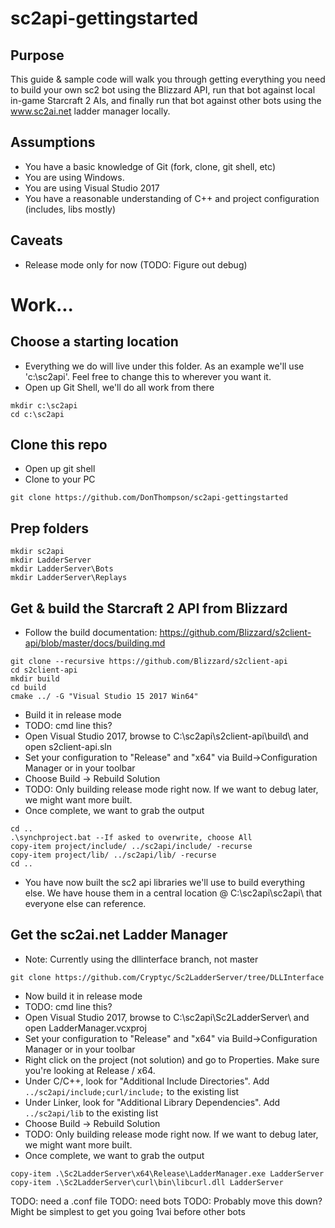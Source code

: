 # sc2api-gettingstarted

## Purpose
This guide & sample code will walk you through getting everything you need to build your own sc2 bot using the Blizzard API, run that bot against local in-game Starcraft 2 AIs, and finally run that bot against other bots using the www.sc2ai.net ladder manager locally.

## Assumptions
* You have a basic knowledge of Git (fork, clone, git shell, etc)
* You are using Windows.
* You are using Visual Studio 2017
* You have a reasonable understanding of C++ and project configuration (includes, libs mostly)

## Caveats
* Release mode only for now (TODO:  Figure out debug)

# Work...

## Choose a starting location
* Everything we do will live under this folder.  As an example we'll use 'c:\sc2api\'.  Feel free to change this to wherever you want it.
* Open up Git Shell, we'll do all work from there
```
mkdir c:\sc2api
cd c:\sc2api
```

## Clone this repo
* Open up git shell
* Clone to your PC
```
git clone https://github.com/DonThompson/sc2api-gettingstarted
```

## Prep folders
```
mkdir sc2api
mkdir LadderServer
mkdir LadderServer\Bots
mkdir LadderServer\Replays
```

## Get & build the Starcraft 2 API from Blizzard
* Follow the build documentation:  https://github.com/Blizzard/s2client-api/blob/master/docs/building.md
```
git clone --recursive https://github.com/Blizzard/s2client-api
cd s2client-api
mkdir build
cd build
cmake ../ -G "Visual Studio 15 2017 Win64"
```
* Build it in release mode
* TODO:  cmd line this?
* Open Visual Studio 2017, browse to C:\sc2api\s2client-api\build\ and open s2client-api.sln
* Set your configuration to "Release" and "x64" via Build->Configuration Manager or in your toolbar
* Choose Build -> Rebuild Solution
* TODO:  Only building release mode right now. If we want to debug later, we might want more built.
* Once complete, we want to grab the output
```
cd ..
.\synchproject.bat --If asked to overwrite, choose All
copy-item project/include/ ../sc2api/include/ -recurse
copy-item project/lib/ ../sc2api/lib/ -recurse
cd ..
```

* You have now built the sc2 api libraries we'll use to build everything else.  We have house them in a central location @ C:\sc2api\sc2api\ that everyone else can reference.

## Get the sc2ai.net Ladder Manager
* Note:  Currently using the dllinterface branch, not master
```
git clone https://github.com/Cryptyc/Sc2LadderServer/tree/DLLInterface
```
* Now build it in release mode
* TODO:  cmd line this?
* Open Visual Studio 2017, browse to C:\sc2api\Sc2LadderServer\ and open LadderManager.vcxproj
* Set your configuration to "Release" and "x64" via Build->Configuration Manager or in your toolbar
* Right click on the project (not solution) and go to Properties.  Make sure you're looking at Release / x64.
* Under C/C++, look for "Additional Include Directories".  Add `../sc2api/include;curl/include;` to the existing list
* Under Linker, look for "Additional Library Dependencies".  Add `../sc2api/lib` to the existing list
* Choose Build -> Rebuild Solution
* TODO:  Only building release mode right now. If we want to debug later, we might want more built.
* Once complete, we want to grab the output
```
copy-item .\Sc2LadderServer\x64\Release\LadderManager.exe LadderServer
copy-item .\Sc2LadderServer\curl\bin\libcurl.dll LadderServer
```

TODO:  need a .conf file
TODO:  need bots
TODO:  Probably move this down?  Might be simplest to get you going 1vai before other bots
